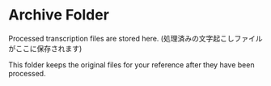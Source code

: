 # Archive Folder

Processed transcription files are stored here.
(処理済みの文字起こしファイルがここに保存されます)

This folder keeps the original files for your reference after they have been processed.
